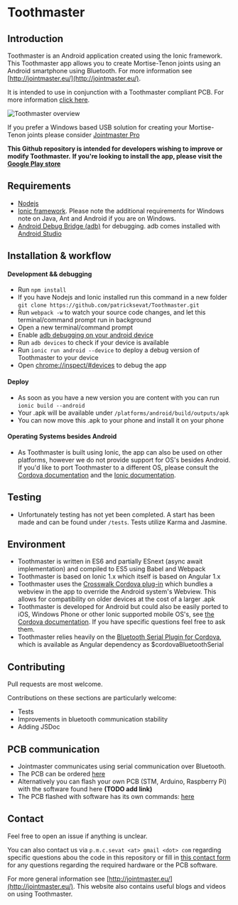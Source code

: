 # Toothmaster

## Introduction

Toothmaster is an Android application created using the Ionic framework. This Toothmaster app allows you to create Mortise-Tenon joints using an Android smartphone using Bluetooth. For more information see [http://jointmaster.eu/](http://jointmaster.eu/).

It is intended to use in conjunction with a Toothmaster compliant PCB. For more information [click here](http://jointmaster.eu/2017/01/toothmaster-solution-introduction/).

![Toothmaster overview](http://jointmaster.eu/wp-content/uploads/2017/01/Toothmaster-solution-1100x599.jpg)

If you prefer a Windows based USB solution for creating your Mortise-Tenon joints please consider [Jointmaster Pro](http://jointmaster.eu/jointmaster-pro/)

**This Github repository is intended for developers wishing to improve or modify Toothmaster.**
**If you're looking to install the app, please visit the [Google Play store](https://play.google.com/store/search?q=Toothmaster&c=apps&hl=en)**

## Requirements

- [Nodejs](https://nodejs.org/en/)
- [Ionic framework](http://ionicframework.com/docs/guide/installation.html). Please note the additional requirements for Windows note on Java, Ant and Android if you are on Windows.
- [Android Debug Bridge (adb)](https://developer.android.com/studio/command-line/adb.html) for debugging. adb comes installed with [Android Studio](https://developer.android.com/studio/index.html) 

## Installation & workflow

#### Development && debugging

- Run `npm install`
- If you have Nodejs and Ionic installed run this command in a new folder `git clone https://github.com/patricksevat/Toothmaster.git`
- Run `webpack -w` to watch your source code changes, and let this terminal/command prompt run in background
- Open a new terminal/command prompt
- Enable [adb debugging on your android device](https://developer.android.com/studio/command-line/adb.html#Enabling)
- Run `adb devices` to check if your device is available 
- Run `ionic run android --device` to deploy a debug version of Toothmaster to your device
- Open [chrome://inspect/#devices](chrome://inspect/#devices) to debug the app

#### Deploy

- As soon as you have a new version you are content with you can run `ionic build --android`
- Your .apk will be available under `/platforms/android/build/outputs/apk`
- You can now move this .apk to your phone and install it on your phone 

#### Operating Systems besides Android

- As Toothmaster is built using Ionic, the app can also be used on other platforms, however we do not provide support for OS's besides Android. If you'd like to port Toothmaster to a different OS, please consult the [Cordova documentation](https://cordova.apache.org/docs/en/6.x/guide/support/index.html) and the [Ionic documentation](https://ionicframework.com/docs/guide/installation.html#configure-platforms).  

## Testing

- Unfortunately testing has not yet been completed. A start has been made and can be found under `/tests`. Tests utilize Karma and Jasmine.

## Environment

- Toothmaster is written in ES6 and partially ESnext (async await implementation) and compiled to ES5 using Babel and Webpack
- Toothmaster is based on Ionic 1.x which itself is based on Angular 1.x
- Toothmaster uses the [Crosswalk Cordova plug-in](https://github.com/crosswalk-project/cordova-plugin-crosswalk-webview) which bundles a webview in the app to override the Android system's Webview. This allows for compatibility on older devices at the cost of a larger .apk
- Toothmaster is developed for Android but could also be easily ported to iOS, Windows Phone or other Ionic supported mobile OS's, see [the Cordova documentation](https://cordova.apache.org/docs/en/6.x/guide/support/index.html). If you have specific questions feel free to ask them.
- Toothmaster relies heavily on the [Bluetooth Serial Plugin for Cordova](https://github.com/don/BluetoothSerial), which is available as Angular dependency as $cordovaBluetoothSerial

## Contributing

Pull requests are most welcome.

Contributions on these sections are particularly welcome:

- Tests
- Improvements in bluetooth communication stability
- Adding JSDoc

## PCB communication

- Jointmaster communicates using serial communication over Bluetooth.
- The PCB can be ordered [here](http://jointmaster.eu/product/jointmaster-usb-solution-low-budget-kit/)
- Alternatively you can flash your own PCB (STM, Arduino, Raspberry Pi) with the software found here **(TODO add link)**
- The PCB flashed with software has its own commands: [here](https://github.com/patricksevat/Toothmaster/blob/master/PCB-communication.md) 

## Contact

Feel free to open an issue if anything is unclear.

You can also contact us via `p.m.c.sevat <at> gmail <dot> com` regarding specific questions abou the code in this repository or fill in [this contact form](http://jointmaster.eu/contact/) for any questions regarding the required hardware or the PCB software.

For more general information see [http://jointmaster.eu/](http://jointmaster.eu/). This website also contains useful blogs and videos on using Toothmaster.  

